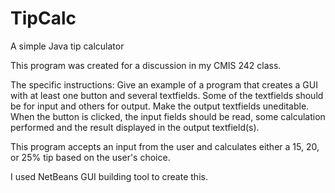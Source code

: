 # TipCalc
A simple Java tip calculator

This program was created for a discussion in my CMIS 242 class. 

The specific instructions:
Give an example of a program that creates a GUI with at least one button and several textfields. Some of the textfields should be for input and others for output. Make the output textfields uneditable. When the button is clicked, the input fields should be read, some calculation performed and the result displayed in the output textfield(s).

This program accepts an input from the user and calculates either a 15, 20, or 25% tip based on the user's choice.

I used NetBeans GUI building tool to create this.
